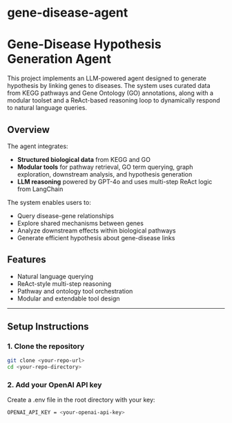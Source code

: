 # gene-disease-agent

# Gene-Disease Hypothesis Generation Agent

This project implements an LLM-powered agent designed to generate hypothesis by linking genes to diseases. The system uses curated data from KEGG pathways and Gene Ontology (GO) annotations, along with a modular toolset and a ReAct-based reasoning loop to dynamically respond to natural language queries.

## Overview

The agent integrates:

- **Structured biological data** from KEGG and GO
- **Modular tools** for pathway retrieval, GO term querying, graph exploration, downstream analysis, and hypothesis generation
- **LLM reasoning** powered by GPT-4o and uses multi-step ReAct logic from LangChain

The system enables users to:

- Query disease-gene relationships
- Explore shared mechanisms between genes
- Analyze downstream effects within biological pathways
- Generate efficient hypothesis about gene-disease links

## Features

- Natural language querying
- ReAct-style multi-step reasoning
- Pathway and ontology tool orchestration
- Modular and extendable tool design

---

## Setup Instructions

### 1. Clone the repository

```bash
git clone <your-repo-url>
cd <your-repo-directory>
```

### 2. Add your OpenAI API key
Create a .env file in the root directory with your key:
```bash
OPENAI_API_KEY = <your-openai-api-key>
```


